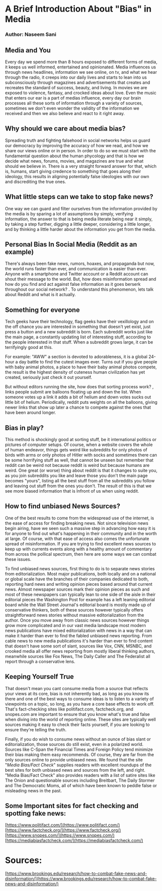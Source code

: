 # **A Brief Introduction About**  **&quot;Bias&quot;**  **in Media**
### Author: Naseem Sani

## **Media and You**

Every day we spend more than 8 hours exposed to different forms of media, it keeps us well informed, entertained and opinionated. Media influences us through news headlines, information we see online, on tv, and what we hear through the radio, it creeps into our daily lives and starts to lean into us subconsciously through magazines and advertisements that creates and recreates the standard of success, beauty, and living. In movies we are exposed to violence, fantasy, and crocked ideas about love. Even the music that enters our ear is a part of medias influence, every day our brain processes all these sorts of information through a variety of sources, sometimes we don't even wonder the validity of the information we received and then we also believe and react to it right away.

## **Why should we care about media bias?**

Spreading truth and fighting falsehood in social networks helps us guard our democracy by improving the accuracy of how we read, and how we share our views online or in person. In order to do so we must start with the fundamental question about the human phycology and that is how we decide what news, forums, movies, and magazines are true and what should we believe in. There is a very straight forward answer for that, which is, humans, start giving credence to something that goes along their ideology, this results in aligning potentially false ideologies with our own and discrediting the true ones.

## **What little steps can we take to stop fake news?**

One way we can guard and filter ourselves from the information provided by the media is by sparing a lot of assumptions by simply, verifying information, the answer to that is being media literate being near it simply, by taking a step further, digging a little deeper, considering a little longer, and by thinking a little harder about the information you get from the media.



## **Personal Bias In Social Media** **(Reddit as an example)**

There's always been fake news, rumors, hoaxes, and propaganda but now, the world runs faster than ever, and communication is easier than ever. Anyone with a smartphone and Twitter account or a Reddit account can shout their message to the world. But, how does misinformation spread and how do you find and act against false information as it goes berserk throughout our social network? . To understand this phenomenon, lets talk about Reddit and what is it actually.


## **Something for everyone**

Tech geeks have their technology, flag geeks have their vexillology and on the off chance you are interested in something that doesn't yet exist, just press a button and a new subreddit is born. Each subreddit works just like the main page, a constantly updating list of interesting stuff, according to the people interested in that stuff. When a subreddit grows large, it can be terrifyingly good at this.

For example: &quot;AWW&quot; a section is devoted to adorableness, it is a global 24-hour a day battle to find the cutest images ever. Turns out if you give people with baby animal photos, a place to have their baby animal photos compete, the result is the highest density of cuteness human civilization has yet created, seriously just check it out yourself.

But without editors running the site, how does that sorting process work? , links people submit are balloons floating up and down the list. When someone votes up a link it adds a bit of helium and down votes sucks out little bit of helium. Periodically, reddit puts weights on all the balloons, giving newer links that show up later a chance to compete against the ones that have been around longer.

## **Bias in play?**

This method is shockingly good at sorting stuff, be it international politics or pictures of computer setups. Of course, when a website covers the whole of human endeavor, things gets weird like subreddits for only photos of birds with arms or only photos of Hitler with socks and sometimes there can be some horrifying stuff as well, that cannot be unseen but remember that reddit can be weird not because reddit is weird but because humans are weird. One great (or worse) thing about reddit is that it changes to suite you, as you join subreddits you like and leave those you don't the main page becomes &quot;yours&quot;, listing all the best stuff from all the subreddits you follow and leaving out stuff from the ones you don't. The result of this is that we see more biased information that is Infront of us when using reddit.

## **How to find unbiased News Sources?**

One of the best results to come from the widespread use of the internet, is the ease of access for finding breaking news. Not since television news begin airing, have we seen such a massive step in advancing how easy it is for anyone to find out what's happening in their community and in the worth at large. Of course, with that ease of access also comes the unfortunate spread of misinformation. If you are trying to find excellent news sources to keep up with currents events along with a healthy amount of commentary from across the pollical spectrum, then here are some ways we can combat these issues.

To find unbiased news sources, first thing to do is to separate news stories from editorialization. Most major publications, both locally and on a national or global scale have the branches of their companies dedicated to both, reporting hard news and writing opinion pieces based around that current news. Almost newspaper sources mark their opinion pieces as such and most of these newspapers can typically lean to one side of the aisle in their editorial pieces the Washington Post for example has a left leaning editorial board while the  Wall Street Journal's editorial board is mostly made up of conservative thinkers, both of these sources however typically offers straightforward news stories without massive editorialization from the author. Once you move away from classic news sources however things grow more complicated and in our vast media landscape most modern news publications have mixed editorialization with news in a way that can make it harder than ever to find the fabled unbiased news reporting. From cable news to new media publications it's harder than ever to find content that doesn't have some sort of slant, sources like Vox, CNN, MSNBC, and crooked media all offer news reporting from mostly liberal thinking authors, meanwhile sources like Fox News, The Daily Caller and The Federalist all report through a conservative lens.

## Keeping Yourself True

That doesn't mean you cant consume media from a source that reflects your views at its core, bias is not inherently bad, as long as you know its there and one of the best ways to consume ideas is to listen to a variety of viewpoints on a topic, so long, as you have a core base effects to work off. That's fact-checking sites like politifact.com, factcheck.org, and snopes.com are important to ensure that you know what's true and false when diving into the world of reporting online. These sites are typically well sources making it easy to check their facts yourself, if you are looking to ensure they're telling the truth.

Finally, if you do wish to consume news without an ounce of bias slant or editorialization, those sources do still exist, even in a polarized world. Sources like C-Span the Financial Times and Foreign Policy tend minimize their bias making them easy recommends. Of course, they are far from the only sources online to provide unbiased news. We found that the site &quot;_Media Bias/Fact Check_&quot; supplies readers with excellent roundups of the best sites for both unbiased news and sources from the left, and right. &quot;Media Bias/Fact Check&quot; also provides readers with a list of satire sites like The Onion and questionable sources including Breitbart, The Daily Stormer and The Democratic Moms, all of which have been known to peddle false or misleading news in the past.

## **Some Important sites for fact checking and spotting fake news:**

 [https://www.politifact.com/](https://www.politifact.com/)
 [https://www.factcheck.org/](https://www.factcheck.org/)
 [https://www.snopes.com/](https://www.snopes.com/)
 [https://mediabiasfactcheck.com/](https://mediabiasfactcheck.com/)


# Sources:

[https://www.brookings.edu/research/how-to-combat-fake-news-and-disinformation/](https://www.brookings.edu/research/how-to-combat-fake-news-and-disinformation/)